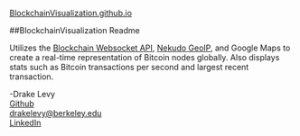 [BlockchainVisualization.github.io](http://blockchainvisualization.github.io/)

##BlockchainVisualization Readme

Utilizes the [Blockchain Websocket API](https://blockchain.info/api/api_websocket), [Nekudo GeoIP](http://geoip.nekudo.com/), and Google Maps to create a real-time representation of Bitcoin nodes globally. 
Also displays stats such as Bitcoin transactions per second and largest recent transaction.

-Drake Levy  
[Github](https://github.com/drakelevy)  
<drakelevy@berkeley.edu>  
[LinkedIn](https://www.linkedin.com/in/drakelevy)  
